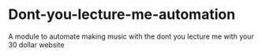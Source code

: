 # Dont-you-lecture-me-automation
A module to automate making music with the dont you lecture me with your 30 dollar website
